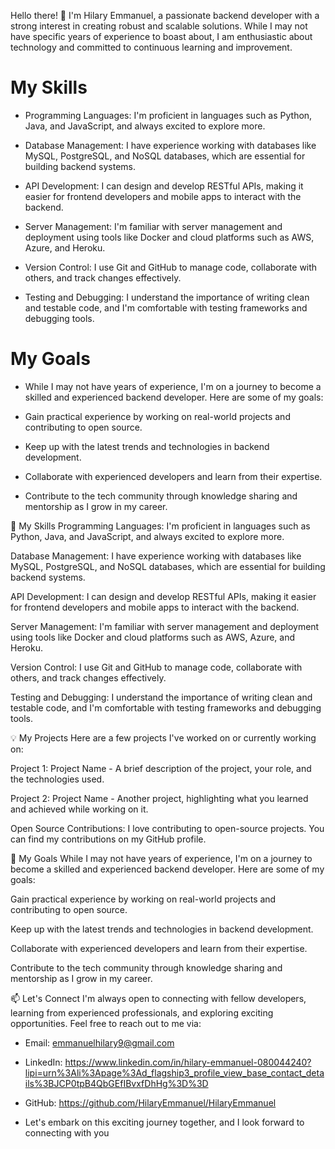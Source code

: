 Hello there! 👋 I'm Hilary Emmanuel, a passionate backend developer with a strong interest in creating robust and scalable solutions. While I may not have specific years of experience to boast about, I am enthusiastic about technology and committed to continuous learning and improvement.

# My Skills
- Programming Languages: I'm proficient in languages such as Python, Java, and JavaScript, and always excited to explore more.

- Database Management: I have experience working with databases like MySQL, PostgreSQL, and NoSQL databases, which are essential for building backend systems.

- API Development: I can design and develop RESTful APIs, making it easier for frontend developers and mobile apps to interact with the backend.

- Server Management: I'm familiar with server management and deployment using tools like Docker and cloud platforms such as AWS, Azure, and Heroku.

- Version Control: I use Git and GitHub to manage code, collaborate with others, and track changes effectively.

- Testing and Debugging: I understand the importance of writing clean and testable code, and I'm comfortable with testing frameworks and debugging tools.

# My Goals
- While I may not have years of experience, I'm on a journey to become a skilled and experienced backend developer. Here are some of my goals:

- Gain practical experience by working on real-world projects and contributing to open source.

- Keep up with the latest trends and technologies in backend development.

- Collaborate with experienced developers and learn from their expertise.

- Contribute to the tech community through knowledge sharing and mentorship as I grow in my career.

🚀 My Skills
Programming Languages: I'm proficient in languages such as Python, Java, and JavaScript, and always excited to explore more.

Database Management: I have experience working with databases like MySQL, PostgreSQL, and NoSQL databases, which are essential for building backend systems.

API Development: I can design and develop RESTful APIs, making it easier for frontend developers and mobile apps to interact with the backend.

Server Management: I'm familiar with server management and deployment using tools like Docker and cloud platforms such as AWS, Azure, and Heroku.

Version Control: I use Git and GitHub to manage code, collaborate with others, and track changes effectively.

Testing and Debugging: I understand the importance of writing clean and testable code, and I'm comfortable with testing frameworks and debugging tools.

💡 My Projects
Here are a few projects I've worked on or currently working on:

Project 1: Project Name - A brief description of the project, your role, and the technologies used.

Project 2: Project Name - Another project, highlighting what you learned and achieved while working on it.

Open Source Contributions: I love contributing to open-source projects. You can find my contributions on my GitHub profile.

🌱 My Goals
While I may not have years of experience, I'm on a journey to become a skilled and experienced backend developer. Here are some of my goals:

Gain practical experience by working on real-world projects and contributing to open source.

Keep up with the latest trends and technologies in backend development.

Collaborate with experienced developers and learn from their expertise.

Contribute to the tech community through knowledge sharing and mentorship as I grow in my career.

📫 Let's Connect
I'm always open to connecting with fellow developers, learning from experienced professionals, and exploring exciting opportunities. Feel free to reach out to me via:

- Email: emmanuelhilary9@gmail.com

- LinkedIn: https://www.linkedin.com/in/hilary-emmanuel-080044240?lipi=urn%3Ali%3Apage%3Ad_flagship3_profile_view_base_contact_details%3BJCP0tpB4QbGEfIBvxfDhHg%3D%3D

- GitHub: https://github.com/HilaryEmmanuel/HilaryEmmanuel

- Let's embark on this exciting journey together, and I look forward to connecting with you
